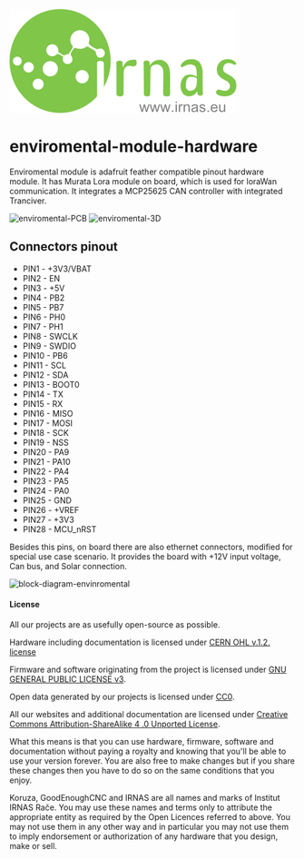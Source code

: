 ![irnas_logo](https://github.com/IRNAS/pira-smart-hardware/blob/master/Pics/irnas_logo.png)
# enviromental-module-hardware

Enviromental module is adafruit feather compatible pinout hardware module. It has Murata Lora module on board, which is used for loraWan communication. It integrates a MCP25625 CAN controller with integrated Tranciver.

![enviromental-PCB](https://github.com/IRNAS/environmental-module-hardware/blob/master/Enviromental%20Board/PCB_Project/pictures/PCB_TOP_view.png)
![enviromental-3D](https://github.com/IRNAS/environmental-module-hardware/blob/master/Enviromental%20Board/PCB_Project/pictures/enviromental.PNG)

## Connectors pinout 

* PIN1 - +3V3/VBAT
* PIN2 - EN
* PIN3 - +5V
* PIN4 - PB2
* PIN5 - PB7
* PIN6 - PH0
* PIN7 - PH1
* PIN8 - SWCLK
* PIN9 - SWDIO
* PIN10 - PB6
* PIN11 - SCL
* PIN12 - SDA
* PIN13 - BOOT0
* PIN14 - TX
* PIN15 - RX
* PIN16 - MISO
* PIN17 - MOSI
* PIN18 - SCK
* PIN19 - NSS
* PIN20 - PA9
* PIN21 - PA10
* PIN22 - PA4
* PIN23 - PA5
* PIN24 - PA0
* PIN25 - GND
* PIN26 - +VREF
* PIN27 - +3V3
* PIN28 - MCU_nRST

Besides this pins, on board there are also ethernet connectors, modified for special use case scenario. It provides the board with +12V input voltage, Can bus, and Solar connection.

![block-diagram-envinromental](https://github.com/IRNAS/environmental-module-hardware/blob/master/Enviromental%20Board/PCB_Project/pictures/Block_diagram_environmental.PNG)
#### License

All our projects are as usefully open-source as possible.

Hardware including documentation is licensed under [CERN OHL v.1.2. license](http://www.ohwr.org/licenses/cern-ohl/v1.2)

Firmware and software originating from the project is licensed under [GNU GENERAL PUBLIC LICENSE v3](http://www.gnu.org/licenses/gpl-3.0.en.html).

Open data generated by our projects is licensed under [CC0](https://creativecommons.org/publicdomain/zero/1.0/legalcode).

All our websites and additional documentation are licensed under [Creative Commons Attribution-ShareAlike 4 .0 Unported License](https://creativecommons.org/licenses/by-sa/4.0/legalcode).

What this means is that you can use hardware, firmware, software and documentation without paying a royalty and knowing that you'll be able to use your version forever. You are also free to make changes but if you share these changes then you have to do so on the same conditions that you enjoy.

Koruza, GoodEnoughCNC and IRNAS are all names and marks of Institut IRNAS Rače. 
You may use these names and terms only to attribute the appropriate entity as required by the Open Licences referred to above. You may not use them in any other way and in particular you may not use them to imply endorsement or authorization of any hardware that you design, make or sell.
